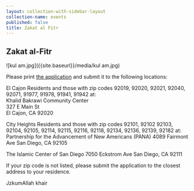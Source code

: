 ```yaml
---
layout: collection-with-sidebar-layout
collection-name: events
published: false
title: Zakat al Fitr
---
```

## Zakat al-Fitr
![kul am.jpg]({{site.baseurl}}/media/kul am.jpg)

Please print [the application](https://mail.google.com/mail/u/0/#sent/1638e5c3c6b0427e) and submit it to the following locations:

El Cajon Residents and those with zip codes 92019, 92020, 92021, 92040, 92071, 91977, 91978, 91941, 91942 at:  
Khalid Bakrawi Community Center  
327 E Main St  
El Cajon, CA  92020  

City Heights Residents and those with zip codes 92101, 92102 92103, 92104, 92105, 92114, 92115, 92116, 92118, 92134, 92136, 92139, 92182 at:  
Partnership for the Advancement of New Americans (PANA)
4089 Fairmont Ave
San Diego, CA  92105

The Islamic Center of San Diego
7050 Eckstrom Ave
San Diego, CA 92111

If your zip code is not listed, please submit the application to the closest address to your residence.

JzkumAllah khair
